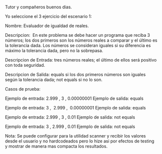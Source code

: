 Tutor y compañeros buenos dias.

Yo seleccione el 3 ejercicio del escenario 1:

Nombre: Evaluador de igualdad de reales.

Descripcion:  En este problema se debe hacer un programa que reciba 3 números; los dos primeros son los números reales a comparar y el último es la tolerancia dada. Los números se consideran iguales si su diferencia es máximo la tolerancia dada, pero no la sobrepasa.

Descripcion de Entrada: tres números reales; el último de ellos será positivo con toda seguridad.

Descripcion de Salida: equals si los dos primeros números son iguales según la tolerancia dada; not equals si no lo son.

Casos de prueba: 

Ejemplo de entrada: 2.999 , 3 , 0.00000001
Ejemplo de salida: equals

Ejemplo de entrada: 3 ,  2.999 ,  0.00000001
Ejemplo de salida: equals

Ejemplo de entrada: 2.999 , 3 , 0.01
Ejemplo de salida: not equals

Ejemplo de entrada: 3 , 2.999 , 0.01
Ejemplo de salida: not equals 

Nota: Se puede configurar para la utilidad scanner y recibir los valores desde el usuario y no hardcodeados pero lo hize asi por efectos de testing y mostrar de manera mas compacta los resultados.

